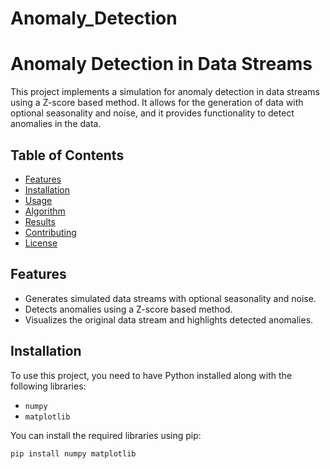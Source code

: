 # Anomaly_Detection
# Anomaly Detection in Data Streams

This project implements a simulation for anomaly detection in data streams using a Z-score based method. It allows for the generation of data with optional seasonality and noise, and it provides functionality to detect anomalies in the data.

## Table of Contents

- [Features](#features)
- [Installation](#installation)
- [Usage](#usage)
- [Algorithm](#algorithm)
- [Results](#results)
- [Contributing](#contributing)
- [License](#license)

## Features

- Generates simulated data streams with optional seasonality and noise.
- Detects anomalies using a Z-score based method.
- Visualizes the original data stream and highlights detected anomalies.

## Installation

To use this project, you need to have Python installed along with the following libraries:

- `numpy`
- `matplotlib`

You can install the required libraries using pip:

```bash
pip install numpy matplotlib
